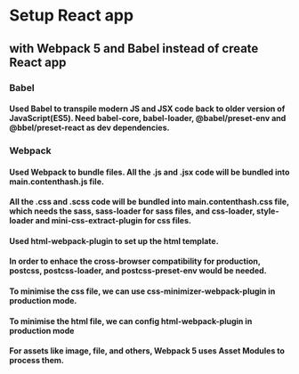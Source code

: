 # Setup React app
## with Webpack 5 and Babel instead of create React app

### Babel
#### Used Babel to transpile modern JS and JSX code back to older version of JavaScript(ES5). Need babel-core, babel-loader, @babel/preset-env and @bbel/preset-react as dev dependencies.

### Webpack
#### Used Webpack to bundle files. All the .js and .jsx code will be bundled into main.contenthash.js file. 
#### All the .css and .scss code will be bundled into main.contenthash.css file, which needs the sass, sass-loader for sass files, and css-loader, style-loader and mini-css-extract-plugin for css files.
#### Used html-webpack-plugin to set up the html template.
#### In order to enhace the cross-browser compatibility for production, postcss, postcss-loader, and postcss-preset-env would be needed.
#### To minimise the css file, we can use css-minimizer-webpack-plugin in production mode.
#### To minimise the html file, we can config html-webpack-plugin in production mode
#### For assets like image, file, and others, Webpack 5 uses Asset Modules to process them.
